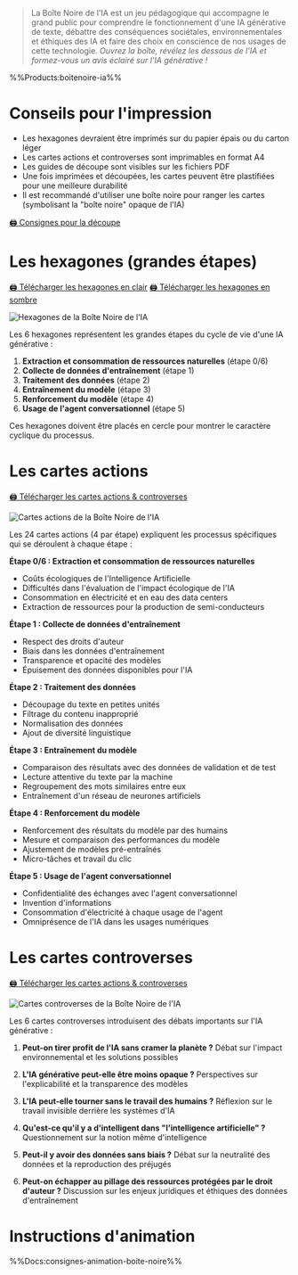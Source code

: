 > La Boîte Noire de l'IA est un jeu pédagogique qui accompagne le grand public pour comprendre le fonctionnement d'une IA générative de texte, débattre des conséquences sociétales, environnementales et éthiques des IA et faire des choix en conscience de nos usages de cette technologie.
> *Ouvrez la boîte, révélez les dessous de l'IA et formez-vous un avis éclairé sur l'IA générative !*

%%Products:boitenoire-ia%%
</br>

# Conseils pour l'impression
- Les hexagones devraient être imprimés sur du papier épais ou du carton léger
- Les cartes actions et controverses sont imprimables en format A4
- Les guides de découpe sont visibles sur les fichiers PDF
- Une fois imprimées et découpées, les cartes peuvent être plastifiées pour une meilleure durabilité
- Il est recommandé d'utiliser une boîte noire pour ranger les cartes (symbolisant la "boîte noire" opaque de l'IA)

<a href="https://nextcloud.datactivist.coop/s/gZxNNK8jSMywF39" class="customButton">🖨 Consignes pour la découpe</a>

# Les hexagones (grandes étapes)
<a href="https://nextcloud.datactivist.coop/s/CppG2Y2fFidjSNM" class="customButton">🖨️ Télécharger les hexagones en clair</a>
<a href="https://nextcloud.datactivist.coop/s/AnRzqQNXNWwRn9w" class="customButton">🖨️ Télécharger les hexagones en sombre</a>


![Hexagones de la Boîte Noire de l'IA](/images/docs/boitenoire-hexagones.jpeg)

Les 6 hexagones représentent les grandes étapes du cycle de vie d'une IA générative :

1. **Extraction et consommation de ressources naturelles** (étape 0/6)
2. **Collecte de données d'entraînement** (étape 1)
3. **Traitement des données** (étape 2)
4. **Entraînement du modèle** (étape 3)
5. **Renforcement du modèle** (étape 4)
6. **Usage de l'agent conversationnel** (étape 5)

Ces hexagones doivent être placés en cercle pour montrer le caractère cyclique du processus.

# Les cartes actions
<a href="https://nextcloud.datactivist.coop/s/jT22tqSXZn2x22P" class="customButton">🖨️ Télécharger les cartes actions & controverses</a>

![Cartes actions de la Boîte Noire de l'IA](/images/docs/boitenoire-actions.jpeg)

Les 24 cartes actions (4 par étape) expliquent les processus spécifiques qui se déroulent à chaque étape :

**Étape 0/6 : Extraction et consommation de ressources naturelles**
- Coûts écologiques de l'Intelligence Artificielle
- Difficultés dans l'évaluation de l'impact écologique de l'IA
- Consommation en électricité et en eau des data centers
- Extraction de ressources pour la production de semi-conducteurs

**Étape 1 : Collecte de données d'entraînement**
- Respect des droits d'auteur
- Biais dans les données d'entraînement
- Transparence et opacité des modèles
- Épuisement des données disponibles pour l'IA

**Étape 2 : Traitement des données**
- Découpage du texte en petites unités
- Filtrage du contenu inapproprié
- Normalisation des données
- Ajout de diversité linguistique

**Étape 3 : Entraînement du modèle**
- Comparaison des résultats avec des données de validation et de test
- Lecture attentive du texte par la machine
- Regroupement des mots similaires entre eux
- Entraînement d'un réseau de neurones artificiels

**Étape 4 : Renforcement du modèle**
- Renforcement des résultats du modèle par des humains
- Mesure et comparaison des performances du modèle
- Ajustement de modèles pré-entraînés
- Micro-tâches et travail du clic

**Étape 5 : Usage de l'agent conversationnel**
- Confidentialité des échanges avec l'agent conversationnel
- Invention d'informations
- Consommation d'électricité à chaque usage de l'agent
- Omniprésence de l'IA dans les usages numériques

# Les cartes controverses
<a href="https://nextcloud.datactivist.coop/s/jT22tqSXZn2x22P" class="customButton">🖨️ Télécharger les cartes actions & controverses</a>

![Cartes controverses de la Boîte Noire de l'IA](/images/docs/boitenoire-controverses.jpeg)

Les 6 cartes controverses introduisent des débats importants sur l'IA générative :

1. **Peut-on tirer profit de l'IA sans cramer la planète ?**
   Débat sur l'impact environnemental et les solutions possibles

2. **L'IA générative peut-elle être moins opaque ?**
   Perspectives sur l'explicabilité et la transparence des modèles

3. **L'IA peut-elle tourner sans le travail des humains ?**
   Réflexion sur le travail invisible derrière les systèmes d'IA

4. **Qu'est-ce qu'il y a d'intelligent dans "l'intelligence artificielle" ?**
   Questionnement sur la notion même d'intelligence

5. **Peut-il y avoir des données sans biais ?**
   Débat sur la neutralité des données et la reproduction des préjugés

6. **Peut-on échapper au pillage des ressources protégées par le droit d'auteur ?**
   Discussion sur les enjeux juridiques et éthiques des données d'entraînement

# Instructions d'animation

%%Docs:consignes-animation-boite-noire%%

